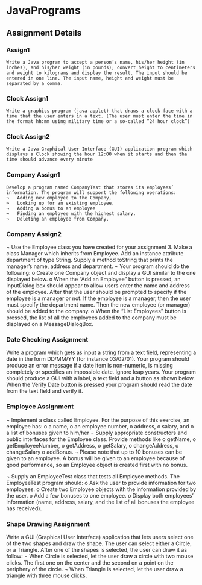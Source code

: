 # JavaPrograms  
  
## Assignment Details  
  
### Assign1  
  
```
Write a Java program to accept a person’s name, his/her height (in inches), and his/her weight (in pounds); convert height to centimeters and weight to kilograms and display the result. The input should be entered in one line. The input name, height and weight must be separated by a comma.  
```
  
### Clock Assign1  
  
```
Write a graphics program (java applet) that draws a clock face with a time that the user enters in a text. (The user must enter the time in the format hh:mm using military time or a so-called “24 hour clock”)  
```
  
### Clock Assign2  
  
```
Write a Java Graphical User Interface (GUI) application program which displays a Clock showing the hour 12:00 when it starts and then the time should advance every minute  
```
  
### Company Assign1  
  
```
Develop a program named CompanyTest that stores its employees’ information. The program will support the following operations:  
¬	Adding new employee to the Company,  
¬	Looking up for an existing employee,  
¬	Adding a bonus to an employee  
¬	Finding an employee with the highest salary.  
¬	Deleting an employee from Company.  
```
  
### Company Assign2  
  
¬	Use the Employee class you have created for your assignment 3. Make a class Manager which inherits from Employee. Add an instance attribute department of type String. Supply a method toString that prints the manager’s name, address and department.
¬	Your program should do the following:
o	Create one Company object and display a GUI similar to the one displayed below.
o	When the “Add an Employee” button is pressed, an InputDialog box should appear to allow users enter the name and address of the employee. After that the user should be prompted to specify if the employee is a manager or not. If the employee is a manager, then the user must specify the department name. Then the new employee (or manager) should be added to the company.
o	When the “List Employees” button is pressed, the list of all the employees added to the company must be displayed on a MessageDialogBox. 
  
  
### Date Checking Assignment  
  
Write a program which gets as input a string from a text field, representing a date in the form DD/MM/YY (for instance 03/02/01).
Your program should produce an error message if a date item is non-numeric, is missing completely or specifies an impossible date. Ignore leap years.
Your program should produce a GUI with a label, a text field and a button as shown below. When the Verify Date button is pressed your program should read the date from the text field and verify it.
  
  
### Employee Assignment  
  
¬	Implement a class called Employee. For the purpose of this exercise, an employee has:
o	a name,
o	an employee number,
o	address,
o	salary, and
o	a list of bonuses given to him/her
¬	Supply appropriate constructors and public interfaces for the Employee class. Provide methods like 
o	getName, 
o	getEmployeeNumber, 
o	getAddress, 
o	getSalary, 
o	changeAddress, 
o	changeSalary
o	addBonus. 
¬	Please note that up to 10 bonuses can be given to an employee. A bonus will be given to an employee because of good performance, so an Employee object is created first with no bonus.

¬	Supply an EmployeeTest class that tests all Employee methods. The EmployeeTest program should:
o	Ask the user to provide information for two employees.
o	Create two Employee objects with the information provided by the user. 
o	Add a few bonuses to one employee.
o	Display both employees’ information (name, address, salary, and the list of all bonuses the employee has received).
  
  
### Shape Drawing Assignment  
  
Write a GUI (Graphical User Interface) application that lets users select one of the two shapes and draw the shape. The user can select either a Circle, or a Triangle. After one of the shapes is selected, the user can draw it as follow:
¬	When Circle is selected, let the user draw a circle with two mouse clicks. The first one on the center and the second on a point on the periphery of the circle. 
¬	When Triangle is selected, let the user draw a triangle with three mouse clicks.

